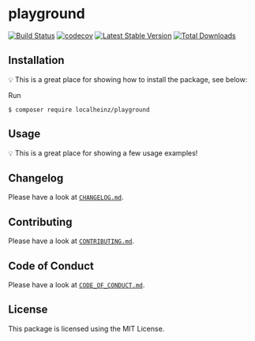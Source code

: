 # playground

[![Build Status](https://travis-ci.com/localheinz/playground.svg?branch=master)](https://travis-ci.com/localheinz/playground)
[![codecov](https://codecov.io/gh/localheinz/playground/branch/master/graph/badge.svg)](https://codecov.io/gh/localheinz/playground)
[![Latest Stable Version](https://poser.pugx.org/localheinz/playground/v/stable)](https://packagist.org/packages/localheinz/playground)
[![Total Downloads](https://poser.pugx.org/localheinz/playground/downloads)](https://packagist.org/packages/localheinz/playground)

## Installation

:bulb: This is a great place for showing how to install the package, see below:

Run

```
$ composer require localheinz/playground
```

## Usage

:bulb: This is a great place for showing a few usage examples!

## Changelog

Please have a look at [`CHANGELOG.md`](CHANGELOG.md).

## Contributing

Please have a look at [`CONTRIBUTING.md`](.github/CONTRIBUTING.md).

## Code of Conduct

Please have a look at [`CODE_OF_CONDUCT.md`](.github/CODE_OF_CONDUCT.md).

## License

This package is licensed using the MIT License.
